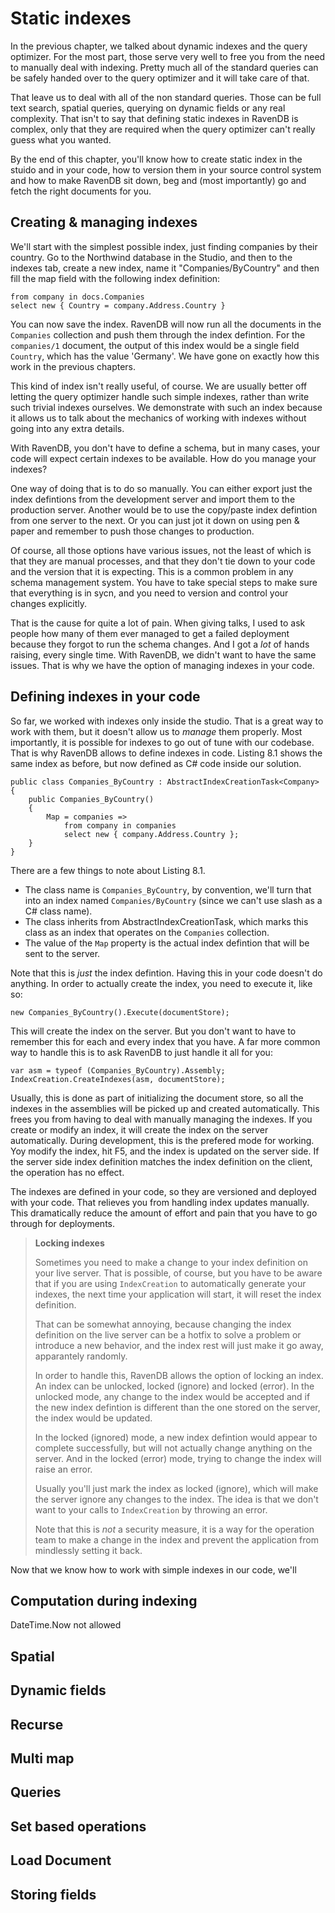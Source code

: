 
# Static indexes

In the previous chapter, we talked about dynamic indexes and the query optimizer. For the most part, those serve very well to free you from the need to manually deal with indexing. Pretty much all of the standard queries can be safely handed over to the query optimizer and it will take care of that.

That leave us to deal with all of the non standard queries. Those can be full text search, spatial queries, querying on dynamic fields or any real complexity. That isn't to say that defining static indexes in RavenDB is complex, only that they are required when the query optimizer can't really guess what you wanted.

By the end of this chapter, you'll know how to create static index in the stuido and in your code, how to version them in your source control system and how to make RavenDB sit down, beg and (most importantly) go and fetch the right documents for you.

## Creating & managing indexes

We'll start with the simplest possible index, just finding companies by their country. Go to the Northwind database in the Studio, and then to the indexes tab, create a new index, name it "Companies/ByCountry" and then fill the map field with the following index definition:

 	from company in docs.Companies
	select new { Country = company.Address.Country }

You can now save the index. RavenDB will now run all the documents in the `Companies` collection and push them through the index defintion. For the `companies/1` document, the output of this index would be a single field `Country`, which has the value 'Germany'. We have gone on exactly how this work in the previous chapters. 

This kind of index isn't really useful, of course. We are usually better off letting the query optimizer handle such simple indexes, rather than write such trivial indexes ourselves.
We demonstrate with such an index because it allows us to talk about the mechanics of working with indexes without going into any extra details.

With RavenDB, you don't have to define a schema, but in many cases, your code will expect certain indexes to be available. How do you manage your indexes? 

One way of doing that is to do so manually. You can either export just the index defintions from the development server and import them to the production server. Another would be to use the copy/paste index defintion from one server to the next. Or you can just jot it down on using pen & paper and remember to push those changes to production.

Of course, all those options have various issues, not the least of which is that they are manual processes, and that they don't tie down to your code and the version that it is expecting. This is a common problem in any schema management system. You have to take special steps to make sure that everything is in sycn, and you need to version and control your changes explicitly.

That is the cause for quite a lot of pain. When giving talks, I used to ask people how many of them ever managed to get a failed deployment because they forgot to run the schema changes. And I got a _lot_ of hands raising, every single time. With RavenDB, we didn't want to have the same issues. That is why we have the option of managing indexes in your code.

## Defining indexes in your code

So far, we worked with indexes only inside the studio. That is a great way to work with them, but it doesn't allow us to _manage_ them properly. Most importantly, it is possible for indexes to go out of tune with our codebase. That is why RavenDB allows to define indexes in code. Listing 8.1 shows the same index as before, but now defined as C# code inside our solution.


```{caption="{Defining index in code}" .cs}
public class Companies_ByCountry : AbstractIndexCreationTask<Company>
{
	public Companies_ByCountry()
	{
		Map = companies =>
			from company in companies
			select new { company.Address.Country };
	}
}
```

There are a few things to note about Listing 8.1. 

* The class name is `Companies_ByCountry`, by convention, we'll turn that into an index named `Companies/ByCountry` (since we can't use slash as a C# class name).
* The class inherits from AbstractIndexCreationTask<Company>, which marks this class as an index that operates on the `Companies` collection.
* The value of the `Map` property is the actual index defintion that will be sent to the server.

Note that this is _just_ the index defintion. Having this in your code doesn't do anything. In order to actually create the index, you need to execute it, like so:

	new Companies_ByCountry().Execute(documentStore);

This will create the index on the server. But you don't want to have to remember this for each and every index that you have. A far more common way to handle this is to ask RavenDB to just handle it all for you:

	var asm = typeof (Companies_ByCountry).Assembly;
	IndexCreation.CreateIndexes(asm, documentStore);

Usually, this is done as part of initializing the document store, so all the indexes in the assemblies will be picked up and created automatically. This frees you from having to deal with manually managing the indexes. If you create or modify an index, it will create the index on the server automatically. During development, this is the prefered mode for working. Yoy modify the index, hit F5, and the index is updated on the server side. If the server side index definition matches the index definition on the client, the operation has no effect. 

The indexes are defined in your code, so they are versioned and deployed with your code. That relieves you from handling index updates manually. This dramatically reduce the amount of effort and pain that you have to go through for deployments.

> **Locking indexes**
>
> Sometimes you need to make a change to your index definition on your live server. That is possible, of course, but you have to be aware that 
> if you are using `IndexCreation` to automatically generate your indexes, the next time your application will start, it will reset the index definition.
> 
> That can be somewhat annoying, because changing the index definition on the live server can be a hotfix to solve a problem or introduce a new behavior, 
> and the index rest will just make it go away, apparantely randomly.
> 
> In order to handle this, RavenDB allows the option of locking an index. An index can be unlocked, locked (ignore) and locked (error). In the unlocked 
> mode, any change to the index would be accepted and if the new index defintion is different than the one stored on the server, the index would be updated.
> 
> In the locked (ignored) mode, a new index defintion would appear to complete successfully, but will not actually change anything on the server. And in 
> the locked (error) mode, trying to change the index will raise an error.
>
> Usually you'll just mark the index as locked (ignore), which will make the server ignore any changes to the index. The idea is that we don't want to 
> your calls to `IndexCreation` by throwing an error.
>
> Note that this is _not_ a security measure, it is a way for the operation team to make a change in the index and prevent the application from mindlessly setting it back.

Now that we know how to work with simple indexes in our code, we'll 

## Computation during indexing

DateTime.Now not allowed

## Spatial

## Dynamic fields

## Recurse

## Multi map

## Queries

## Set based operations

## Load Document 

## Storing fields

